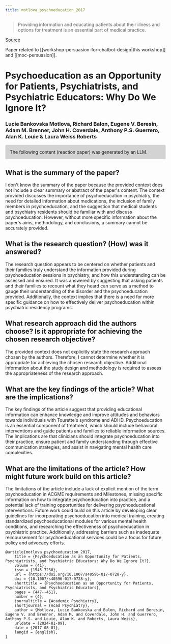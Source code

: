 ```yaml
---
title: motlova_psychoeducation_2017
---
```


> Providing information and educating patients about their illness and options for treatment is an essential part of medical practice.

[Source](https://link.springer.com/article/10.1007/s40596-017-0728-y)

Paper related to [[workshop-persuasion-for-chatbot-design|this workshop]] and [[moc-persuasion]].


# Psychoeducation as an Opportunity for Patients, Psychiatrists, and Psychiatric Educators: Why Do We Ignore It?

### Lucie Bankovska Motlova, Richard Balon, Eugene V. Beresin, Adam M. Brenner, John H. Coverdale, Anthony P.S. Guerrero, Alan K. Louie & Laura Weiss Roberts

<p style="padding: 1em 1em; background: #D3D3D3; border-radius: 4px;">
The following content (reaction paper) was generated by an LLM.
</p>

## What is the summary of the paper?


I don't know the summary of the paper because the provided context does not include a clear summary or abstract of the paper's content. The context provided discusses the importance of psychoeducation in psychiatry, the need for detailed information about medications, the inclusion of family members in psychoeducation, and the suggestion that medical students and psychiatry residents should be familiar with and discuss psychoeducation. However, without more specific information about the paper's aims, methodology, and conclusions, a summary cannot be accurately provided.

## What is the research question? (How) was it answered?


The research question appears to be centered on whether patients and their families truly understand the information provided during psychoeducation sessions in psychiatry, and how this understanding can be assessed and ensured. It was answered by suggesting that asking patients and their families to recount what they heard can serve as a method to gauge their understanding of the disorder and the psychoeducation provided. Additionally, the context implies that there is a need for more specific guidance on how to effectively deliver psychoeducation within psychiatric residency programs.

## What research approach did the authors choose? Is it appropriate for achieving the chosen research objective?


The provided context does not explicitly state the research approach chosen by the authors. Therefore, I cannot determine whether it is appropriate for achieving the chosen research objective. Additional information about the study design and methodology is required to assess the appropriateness of the research approach.

## What are the key findings of the article? What are the implications?


The key findings of the article suggest that providing educational information can enhance knowledge and improve attitudes and behaviors towards individuals with Tourette's syndrome and ADHD. Psychoeducation is an essential component of treatment, which should include behavioral interventions and guide patients and families to reliable information sources. The implications are that clinicians should integrate psychoeducation into their practice, ensure patient and family understanding through effective communication strategies, and assist in navigating mental health care complexities.

## What are the limitations of the article? How might future work build on this article?


The limitations of the article include a lack of explicit mention of the term psychoeducation in ACGME requirements and Milestones, missing specific information on how to integrate psychoeducation into practice, and a potential lack of training opportunities for delivering psychoeducational interventions. Future work could build on this article by developing clear guidelines for incorporating psychoeducation into medical training, creating standardized psychoeducational modules for various mental health conditions, and researching the effectiveness of psychoeducation in psychiatric practice. Additionally, addressing barriers such as inadequate reimbursement for psychoeducational services could be a focus for future policy and advocacy efforts.


```
@article{motlova_psychoeducation_2017,
	title = {Psychoeducation as an Opportunity for Patients, Psychiatrists, and Psychiatric Educators: Why Do We Ignore It?},
	volume = {41},
	issn = {1545-7230},
	url = {https://doi.org/10.1007/s40596-017-0728-y},
	doi = {10.1007/s40596-017-0728-y},
	shorttitle = {Psychoeducation as an Opportunity for Patients, Psychiatrists, and Psychiatric Educators},
	pages = {447--451},
	number = {4},
	journaltitle = {Academic Psychiatry},
	shortjournal = {Acad Psychiatry},
	author = {Motlova, Lucie Bankovska and Balon, Richard and Beresin, Eugene V. and Brenner, Adam M. and Coverdale, John H. and Guerrero, Anthony P.S. and Louie, Alan K. and Roberts, Laura Weiss},
	urldate = {2024-01-09},
	date = {2017-08-01},
	langid = {english},
}
```
